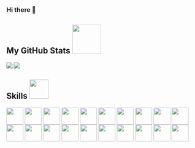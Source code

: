 ### Hi there 👋

<h2> My GitHub Stats <img src='https://media1.giphy.com/media/du3J3cXyzhj75IOgvA/giphy.gif?cid=ecf05e47x2g034i9pzwtzzsd3xgg2w9nr94t4tflbbgo3008&rid=giphy.gif' width='75px'> </h2>
<a href="https://github.com/anuraghazra/github-readme-stats">
<img align="left" src="https://github-readme-stats.vercel.app/api?username=panditrahulsharma&count_private=true&show_icons=true&theme=synthwave" />
</a>
<a href="https://github.com/anuraghazra/convoychat">
<img align="center" src="https://github-readme-stats.vercel.app/api/top-langs/?username=panditrahulsharma&theme=synthwave" />
</a>

<h2> Skills <img src = "https://media2.giphy.com/media/QssGEmpkyEOhBCb7e1/giphy.gif?cid=ecf05e47a0n3gi1bfqntqmob8g9aid1oyj2wr3ds3mg700bl&rid=giphy.gif" width = 50px> </h2>
<p>
<img width ='44px' align='center' src ='https://raw.githubusercontent.com/rahulbanerjee26/githubAboutMeGenerator/main/icons/python.svg'>
<img width ='44px' align='center' src ='https://raw.githubusercontent.com/rahulbanerjee26/githubAboutMeGenerator/main/icons/azure.svg'>
<img width ='44px' align='center' src ='https://raw.githubusercontent.com/rahulbanerjee26/githubAboutMeGenerator/main/icons/aws.svg'>
<img width ='44px' align='center' src ='https://raw.githubusercontent.com/rahulbanerjee26/githubAboutMeGenerator/main/icons/gcp.svg'>
  <img width ='44px' align='center' src ='https://upload.wikimedia.org/wikipedia/commons/c/cf/New_Power_BI_Logo.svg'>
  <img width ='44px' align='center' src ='https://raw.githubusercontent.com/rahulbanerjee26/githubAboutMeGenerator/main/icons/postman.svg'>
<img width ='44px' align='center' src ='https://raw.githubusercontent.com/rahulbanerjee26/githubAboutMeGenerator/main/icons/javascript.svg'>
<img width ='44px' align='center' src ='https://raw.githubusercontent.com/rahulbanerjee26/githubAboutMeGenerator/main/icons/scikit.svg'>
<img width ='44px' align='center' src ='https://raw.githubusercontent.com/rahulbanerjee26/githubAboutMeGenerator/main/icons/postgresql.svg'>
  <img width ='44px' align='center' src ='https://raw.githubusercontent.com/rahulbanerjee26/githubAboutMeGenerator/main/icons/mongodb.svg'>
<img width ='44px' align='center' src ='https://raw.githubusercontent.com/rahulbanerjee26/githubAboutMeGenerator/main/icons/mysql.svg'>
<img width ='44px' align='center' src ='https://raw.githubusercontent.com/rahulbanerjee26/githubAboutMeGenerator/main/icons/django.svg'>
<img width ='44px' align='center' src ='https://raw.githubusercontent.com/rahulbanerjee26/githubAboutMeGenerator/main/icons/flask.svg'>
<img width ='44px' align='center' src ='https://seeklogo.com/images/A/airflow-logo-A19E5B6709-seeklogo.com.png'>
<img width ='44px' align='center' src ='https://upload.wikimedia.org/wikipedia/commons/thumb/f/f3/Apache_Spark_logo.svg/1280px-Apache_Spark_logo.svg.png'>
<img width ='44px' align='center' src ='https://selenium-python.readthedocs.io/_static/logo.png'>
<img width ='44px' align='center' src ='https://developers.redhat.com/blog/wp-content/uploads/2018/12/kafka-logo-wide.png'>
<img width ='44px' align='center' src ='https://upload.wikimedia.org/wikipedia/commons/thumb/6/63/Databricks_Logo.png/220px-Databricks_Logo.png'>
<img width ='44px' align='center' src ='https://media-exp1.licdn.com/dms/image/C560BAQGGtjRTUZWBbA/company-logo_200_200/0/1601307683892?e=2159024400&v=beta&t=ii3VobqVjfMrCyh_j--9jr6wksY5JBRSAMYbuKznIlE'>
<img width ='44px' align='center' src ='https://mpng.subpng.com/20181107/gf/kisspng-amazon-com-amazon-redshift-amazon-web-services-dat-5be382c7b24ec6.5023994315416368077304.jpg'>
<!-- <img width ='44px' align='center' src =''>
<img width ='44px' align='center' src =''> -->
<br>
</p>
<!--
**panditrahulsharma/panditrahulsharma** is a ✨ _special_ ✨ repository because its `README.md` (this file) appears on your GitHub profile.

Here are some ideas to get you started:

- 🔭 I’m currently working on ...
- 🌱 I’m currently learning ...
- 👯 I’m looking to collaborate on ...
- 🤔 I’m looking for help with ...
- 💬 Ask me about ...
- 📫 How to reach me: ...
- 😄 Pronouns: ...
- ⚡ Fun fact: ...
-->
